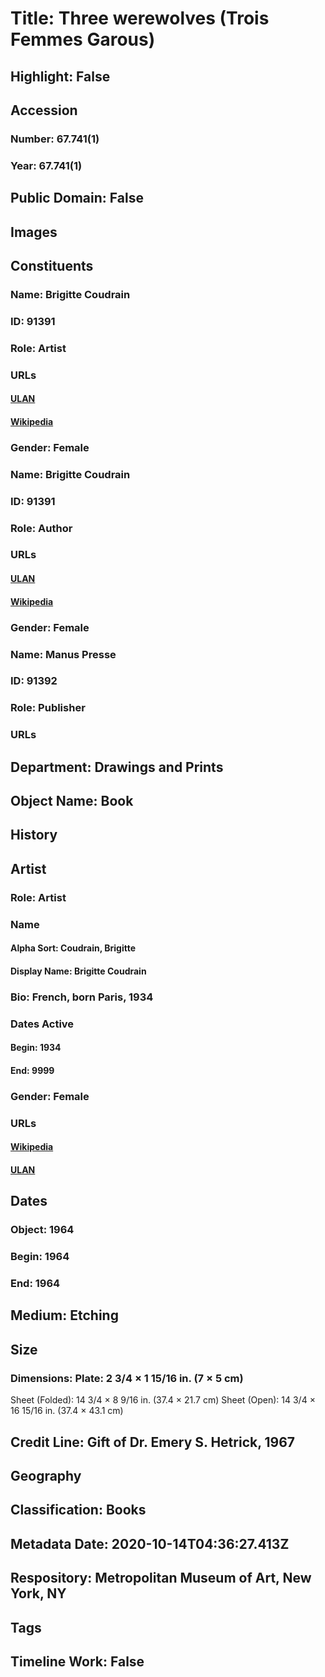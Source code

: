 # Title: Three werewolves (Trois Femmes Garous)
## Highlight: False
## Accession
### Number: 67.741(1)
### Year: 67.741(1)
## Public Domain: False
## Images
## Constituents
### Name: Brigitte Coudrain
### ID: 91391
### Role: Artist
### URLs
#### [ULAN](http://vocab.getty.edu/page/ulan/500490237)
#### [Wikipedia](https://www.wikidata.org/wiki/Q21534518)
### Gender: Female
### Name: Brigitte Coudrain
### ID: 91391
### Role: Author
### URLs
#### [ULAN](http://vocab.getty.edu/page/ulan/500490237)
#### [Wikipedia](https://www.wikidata.org/wiki/Q21534518)
### Gender: Female
### Name: Manus Presse
### ID: 91392
### Role: Publisher
### URLs
## Department: Drawings and Prints
## Object Name: Book
## History
## Artist
### Role: Artist
### Name
#### Alpha Sort: Coudrain, Brigitte
#### Display Name: Brigitte Coudrain
### Bio: French, born Paris, 1934
### Dates Active
#### Begin: 1934
#### End: 9999
### Gender: Female
### URLs
#### [Wikipedia](https://www.wikidata.org/wiki/Q21534518)
#### [ULAN](http://vocab.getty.edu/page/ulan/500490237)
## Dates
### Object: 1964
### Begin: 1964
### End: 1964
## Medium: Etching
## Size
### Dimensions: Plate: 2 3/4 × 1 15/16 in. (7 × 5 cm)
Sheet (Folded): 14 3/4 × 8 9/16 in. (37.4 × 21.7 cm)
Sheet (Open): 14 3/4 × 16 15/16 in. (37.4 × 43.1 cm)
## Credit Line: Gift of Dr. Emery S. Hetrick, 1967
## Geography
## Classification: Books
## Metadata Date: 2020-10-14T04:36:27.413Z
## Respository: Metropolitan Museum of Art, New York, NY
## Tags
## Timeline Work: False